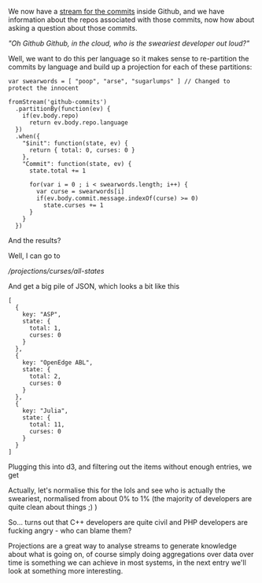 We now have a [stream for the commits](/entries/evented-github-adventure---emitting-commits-as-their-own-events.html) inside Github, and we have information about the repos associated with those commits, now how about asking a question about those commits.

*"Oh Github Github, in the cloud, who is the sweariest developer out loud?"*

Well, we want to do this per language so it makes sense to re-partition the commits by language and build up a projection for each of these partitions:

    var swearwords = [ "poop", "arse", "sugarlumps" ] // Changed to protect the innocent

    fromStream('github-commits')
      .partitionBy(function(ev) {
        if(ev.body.repo)
          return ev.body.repo.language
      })
      .when({
        "$init": function(state, ev) {
          return { total: 0, curses: 0 }
        },
        "Commit": function(state, ev) {
          state.total += 1

          for(var i = 0 ; i < swearwords.length; i++) {
            var curse = swearwords[i]
            if(ev.body.commit.message.indexOf(curse) >= 0)
              state.curses += 1
          }
        }
      })

And the results?

Well, I can go to 

*/projections/curses/all-states*

And get a big pile of JSON, which looks a bit like this

    [
      {
        key: "ASP",
        state: {
          total: 1,
          curses: 0
        }
      },
      {
        key: "OpenEdge ABL",
        state: {
          total: 2,
          curses: 0
        }
      },
      {
        key: "Julia",
        state: {
          total: 11,
          curses: 0
        }
      }
    ]


Plugging this into d3, and filtering out the items without enough entries, we get 

<div id="graph"></div>
<script type="text/javascript" src="/d3.v2.js"></script>

<script type="text/javascript">

  var svg = d3.select("#graph").append("svg")
          .attr("width", 640)
          .attr("height", 480)

   var data = 
   [
   {
     key: "Common Lisp",
     state: {
       total: 8,
       curses: 0
     }
   },
   {
     key: "FORTRAN",
     state: {
       total: 1,
       curses: 0
     }
   },
   {
     key: "ooc",
     state: {
       total: 1,
       curses: 0
     }
   },
   {
     key: "Vala",
     state: {
       total: 20,
       curses: 3
     }
   },
   {
     key: "ColdFusion",
     state: {
       total: 3,
       curses: 0
     }
   },
   {
     key: "ASP",
     state: {
       total: 1,
       curses: 0
     }
   },
   {
     key: "OpenEdge ABL",
     state: {
       total: 7,
       curses: 0
     }
   },
   {
     key: "Julia",
     state: {
       total: 12,
       curses: 0
     }
   },
   {
     key: "Puppet",
     state: {
       total: 6,
       curses: 0
     }
   },
   {
     key: "Factor",
     state: {
       total: 21,
       curses: 0
     }
   },
   {
     key: "R",
     state: {
       total: 14,
       curses: 0
     }
   },
   {
     key: "HaXe",
     state: {
       total: 1,
       curses: 0
     }
   },
   {
     key: "Racket",
     state: {
       total: 8,
       curses: 2
     }
   },
   {
     key: "Prolog",
     state: {
       total: 4,
       curses: 0
     }
   },
   {
     key: "PowerShell",
     state: {
       total: 8,
       curses: 2
     }
   },
   {
     key: "Verilog",
     state: {
       total: 2,
       curses: 1
     }
   },
   {
     key: "F#",
     state: {
       total: 19,
       curses: 4
     }
   },
   {
     key: "Rust",
     state: {
       total: 60,
       curses: 3
     }
   },
   {
     key: "Nemerle",
     state: {
       total: 2,
       curses: 0
     }
   },
   {
     key: "Scheme",
     state: {
       total: 10,
       curses: 1
     }
   },
   {
     key: "D",
     state: {
       total: 3,
       curses: 0
     }
   },
   {
     key: "Ceylon",
     state: {
       total: 1,
       curses: 0
     }
   },
   {
     key: "Arduino",
     state: {
       total: 3,
       curses: 0
     }
   },
   {
     key: "OCaml",
     state: {
       total: 7,
       curses: 0
     }
   },
   {
     key: "Assembly",
     state: {
       total: 7,
       curses: 0
     }
   },
   {
     key: "Delphi",
     state: {
       total: 6,
       curses: 0
     }
   },
   {
     key: "Dart",
     state: {
       total: 15,
       curses: 0
     }
   },
   {
     key: "ActionScript",
     state: {
       total: 31,
       curses: 2
     }
   },
   {
     key: "Erlang",
     state: {
       total: 10,
       curses: 0
     }
   },
   {
     key: "Clojure",
     state: {
       total: 24,
       curses: 0
     }
   },
   {
     key: "Groovy",
     state: {
       total: 24,
       curses: 1
     }
   },
   {
     key: "Haskell",
     state: {
       total: 97,
       curses: 1
     }
   },
   {
     key: "Visual Basic",
     state: {
       total: 9,
       curses: 0
     }
   },
   {
     key: "Emacs Lisp",
     state: {
       total: 75,
       curses: 0
     }
   },
   {
     key: "Go",
     state: {
       total: 22,
       curses: 0
     }
   },
   {
     key: "VimL",
     state: {
       total: 96,
       curses: 2
     }
   },
   {
     key: "Scala",
     state: {
       total: 60,
       curses: 4
     }
   },
   {
     key: "Ada",
     state: {
       total: 2,
       curses: 1
     }
   },
   {
     key: "Lua",
     state: {
       total: 38,
       curses: 1
     }
   },
   {
     key: "Perl",
     state: {
       total: 167,
       curses: 3
     }
   },
   {
     key: "Objective-C",
     state: {
       total: 128,
       curses: 5
     }
   },
   {
     key: "Matlab",
     state: {
       total: 21,
       curses: 0
     }
   },
   {
     key: "Shell",
     state: {
       total: 320,
       curses: 16
     }
   },
   {
     key: "C#",
     state: {
       total: 196,
       curses: 3
     }
   },
   {
     key: "Ruby",
     state: {
       total: 794,
       curses: 32
     }
   },
   {
     key: "PHP",
     state: {
       total: 745,
       curses: 43
     }
   },
   {
     key: "CoffeeScript",
     state: {
       total: 58,
       curses: 2
     }
   },
   {
     key: "C",
     state: {
       total: 608,
       curses: 28
     }
   },
   {
     key: "JavaScript",
     state: {
       total: 1409,
       curses: 40
     }
   },
   {
     key: "Java",
     state: {
       total: 905,
       curses: 36
     }
   },
   {
     key: "C++",
     state: {
       total: 418,
       curses: 14
     }
   },
   {
     key: "Python",
     state: {
       total: 902,
       curses: 36
     }
   }
   ]

   </script>

   <script type="text/javascript">

   var filteredData = []
   for(var i =0 ; i < data.length; i++) {
     if(data[i].state.total >= 50)
       filteredData.push(data[i])
   }

   var scale = d3.scale.linear()
     .domain([0, d3.max(filteredData, function(d) { return d.state.total })])
     .range([0, 280]);

   svg.selectAll("text")
      .data(filteredData)
      .enter()
        .append("text")
        .attr("transform", function(d, i) { 
          var transform = "translate(" + i * (640 / filteredData.length) + "," + 380 + ") "
          transform += "rotate(75) "
          return transform
        })
        .attr("x", 0)
        .attr("y", 0)
        .text(function(d) { return d.key })

   svg.selectAll(".total")
     .data(filteredData)
     .enter()
       .append("rect")
         .attr("class", "total")
         .attr("fill", '#00A')
         .attr("x", function(d, i) { return i * (640 / filteredData.length)})
         .attr("y", function(d, i) { return 370 - scale(d.state.total); })
         .attr("width", 640 / (filteredData.length + 1))
         .attr("height", function(d, i) { return scale(d.state.total) })

    svg.selectAll(".curse")
     .data(filteredData)
     .enter()
       .append("rect")
         .attr("class", "curse")
         .attr("fill", '#AAF')
         .attr("x", function(d, i) { return i * (640 / filteredData.length)})
         .attr("y", function(d, i) { return 370 - scale(d.state.curses); })
         .attr("width", 640 / (filteredData.length + 1))
         .attr("height", function(d, i) { return scale(d.state.curses) })

</script>

Actually, let's normalise this for the lols and see who is actually the sweariest, normalised from about 0% to 1% (the majority of developers are quite clean about things ;) )

<div id="normalised"></div>
<script type="text/javascript">

  var svg = d3.select("#normalised").append("svg")
          .attr("width", 800)
          .attr("height", 480)


   var scale = d3.scale.linear()
     .domain([0, d3.max(filteredData, function(d) { return d.state.curses })])
     .range([0, 1]);

   var maxPercentage = scale( d3.max(filteredData, function(d) { return d.state.curses }) );

   svg.append("text")
      .attr("fill", '#000')
      .attr("x", 710)
      .attr("y", 60)
      .text(maxPercentage + "%")

   svg.append("text")
      .attr("fill", '#000')
      .attr("x", 710)
      .attr("y", 350)
      .text(0 + "%")

   svg.selectAll(".label")
      .data(filteredData)
      .enter()
        .append("text")
        .attr("class", "label")
        .attr("transform", function(d, i) { 
          var transform = "translate(" + i * (640 / filteredData.length) + "," + 380 + ") "
          transform += "rotate(75) "
          return transform
        })
        .attr("x", 0)
        .attr("y", 0)
        .text(function(d) { return d.key })

    svg.selectAll(".curse")
     .data(filteredData)
     .enter()
       .append("rect")
         .attr("class", "curse")
         .attr("fill", '#AAF')
         .attr("x", function(d, i) { return i * (640 / filteredData.length)})
         .attr("y", function(d, i) { return 370 - (280 * scale(d.state.curses)) })
         .attr("width", 640 / (filteredData.length + 1))
         .attr("height", function(d, i) { return 280 * scale(d.state.curses) })

</script>


So... turns out that C++ developers are  quite civil and PHP developers are fucking angry - who can blame them?

Projections are a great way to analyse streams to generate knowledge about what is going on, of course simply doing aggregations over data over time is something we can achieve in most systems, in the next entry we'll look at something more interesting.

